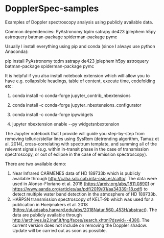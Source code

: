 # DopplerSpec-samples
Examples of Doppler spectroscopy analysis using publicly available data.

Common dependencies:
PyAstronomy tqdm satrapy de423 jplephem h5py astroquery batman-package spiderman-package pymc

Usually I install everything using pip and conda (since I always use python Anaconda):

pip install PyAstronomy tqdm satrapy de423 jplephem h5py astroquery batman-package spiderman-package pymc


It is helpful if you also install notebook extension which will allow you to have e.g. collapsible headings, table of content, execute time, codefolding etc:

1. conda install -c conda-forge jupyter_contrib_nbextensions
2. conda install -c conda-forge jupyter_nbextensions_configurator

3. conda install -c conda-forge ipywidgets
4. jupyter nbextension enable --py widgetsnbextension

The Jupyter notebook that I provide will guide you step-by-step from removing telluric/stellar lines using SysRem (detrending algorithm, Tamuz et al. 2014), cross-correlating with spectrum template, and summing all of the relevant signals (e.g. within in-transit phase in the case of transmission spectroscopy, or out of eclipse in the case of emission spectroscopy).


There are two available demo:
1. Near Infrared CARMENES data of HD 189733b which is publicly available through http://caha.sdc.cab.inta-csic.es/calto/. The data were used in Alonso-Floriano et al. 2018 (https://arxiv.org/abs/1811.08901 or https://www.aanda.org/articles/aa/pdf/2019/01/aa34339-18.pdf) to detect multiple water band detection in the atmosphere of HD 189733b.
2. HARPSN transmission spectroscopy of KELT-9b which was used for a publication in Hoeijmakers et al. 2018 (https://ui.adsabs.harvard.edu/abs/2018Natur.560..453H/abstract). The data are publicly available through http://archives.ia2.inaf.it/tng/faces/search.xhtml?dswid=-4380. The current version does not include on removing the Doppler shadow. Update will be carried out as soon as possible.
